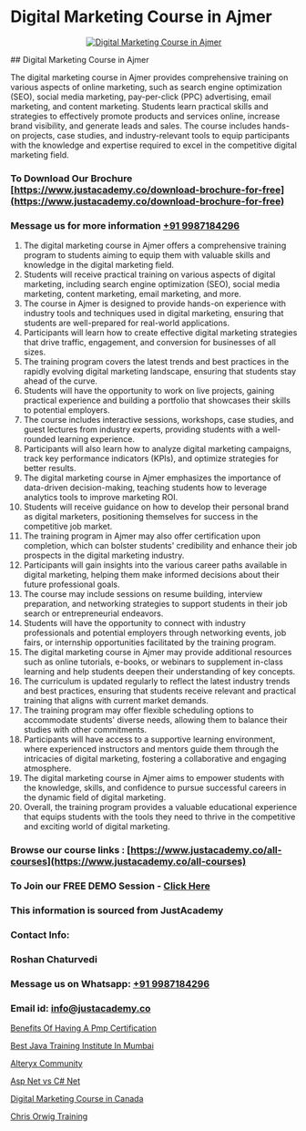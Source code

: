 # Digital Marketing Course in Ajmer

<p align="center">
  <a href="https://justacademy.co/course-detail/digital-marketing">
    <img src="https://justacademy.co/storage2/course_image/1676636720_course_image.webp" alt="Digital Marketing Course in Ajmer">
  </a>
</p>
## Digital Marketing Course in Ajmer

The digital marketing course in Ajmer provides comprehensive training on various aspects of online marketing, such as search engine optimization (SEO), social media marketing, pay-per-click (PPC) advertising, email marketing, and content marketing. Students learn practical skills and strategies to effectively promote products and services online, increase brand visibility, and generate leads and sales. The course includes hands-on projects, case studies, and industry-relevant tools to equip participants with the knowledge and expertise required to excel in the competitive digital marketing field.
### To Download Our Brochure [https://www.justacademy.co/download-brochure-for-free](https://www.justacademy.co/download-brochure-for-free)
### Message us for more information [+91 9987184296](https://api.whatsapp.com/send?phone=919987184296)
1) The digital marketing course in Ajmer offers a comprehensive training program to students aiming to equip them with valuable skills and knowledge in the digital marketing field.
2) Students will receive practical training on various aspects of digital marketing, including search engine optimization (SEO), social media marketing, content marketing, email marketing, and more.
3) The course in Ajmer is designed to provide hands-on experience with industry tools and techniques used in digital marketing, ensuring that students are well-prepared for real-world applications.
4) Participants will learn how to create effective digital marketing strategies that drive traffic, engagement, and conversion for businesses of all sizes.
5) The training program covers the latest trends and best practices in the rapidly evolving digital marketing landscape, ensuring that students stay ahead of the curve.
6) Students will have the opportunity to work on live projects, gaining practical experience and building a portfolio that showcases their skills to potential employers.
7) The course includes interactive sessions, workshops, case studies, and guest lectures from industry experts, providing students with a well-rounded learning experience.
8) Participants will also learn how to analyze digital marketing campaigns, track key performance indicators (KPIs), and optimize strategies for better results.
9) The digital marketing course in Ajmer emphasizes the importance of data-driven decision-making, teaching students how to leverage analytics tools to improve marketing ROI.
10) Students will receive guidance on how to develop their personal brand as digital marketers, positioning themselves for success in the competitive job market.
11) The training program in Ajmer may also offer certification upon completion, which can bolster students' credibility and enhance their job prospects in the digital marketing industry.
12) Participants will gain insights into the various career paths available in digital marketing, helping them make informed decisions about their future professional goals.
13) The course may include sessions on resume building, interview preparation, and networking strategies to support students in their job search or entrepreneurial endeavors.
14) Students will have the opportunity to connect with industry professionals and potential employers through networking events, job fairs, or internship opportunities facilitated by the training program.
15) The digital marketing course in Ajmer may provide additional resources such as online tutorials, e-books, or webinars to supplement in-class learning and help students deepen their understanding of key concepts.
16) The curriculum is updated regularly to reflect the latest industry trends and best practices, ensuring that students receive relevant and practical training that aligns with current market demands.
17) The training program may offer flexible scheduling options to accommodate students' diverse needs, allowing them to balance their studies with other commitments.
18) Participants will have access to a supportive learning environment, where experienced instructors and mentors guide them through the intricacies of digital marketing, fostering a collaborative and engaging atmosphere.
19) The digital marketing course in Ajmer aims to empower students with the knowledge, skills, and confidence to pursue successful careers in the dynamic field of digital marketing.
20) Overall, the training program provides a valuable educational experience that equips students with the tools they need to thrive in the competitive and exciting world of digital marketing.

### Browse our course links : [https://www.justacademy.co/all-courses](https://www.justacademy.co/all-courses) 
### To Join our FREE DEMO Session - [Click Here](https://www.justacademy.co/register-for-course-demo)


### This information is sourced from JustAcademy
### Contact Info:
### Roshan Chaturvedi
### Message us on Whatsapp: [+91 9987184296](https://api.whatsapp.com/send?phone=919987184296)
### Email id: [info@justacademy.co](mailto:info@justacademy.co)
                
[Benefits Of Having A Pmp Certification](https://www.linkedin.com/pulse/benefits-having-pmp-certification-justacademy-beangaluru-ynrpc?trackingId=1yGeXmyJMd%2Fa7lj%2FJoh6lw%3D%3D&lipi=urn%3Ali%3Apage%3Ad_flagship3_company_admin%3Bx8y7hAo2S%2Fe2HLe3couk6g%3D%3D)

[Best Java Training Institute In Mumbai](https://www.linkedin.com/pulse/best-java-training-institute-mumbai-justacademy-sunnyvale-84dne?trackingId=fnnTgZd%2Ffxo8zO%2BVtFgRLA%3D%3D&lipi=urn%3Ali%3Apage%3Ad_flagship3_company_admin%3B84%2Br3TF5Sai5zePv40hxgg%3D%3D)

[Alteryx Community](https://medium.com/@abhidnya.1068/alteryx-community-8a2e5e865c4b)

[Asp Net vs C# Net](https://medium.com/@mahi3106/asp-net-vs-c-net-49045fe55452)

[Digital Marketing Course in Canada](https://justacademyin.github.io/justacademy/digital-marketing-course-in-canada)

[Chris Orwig Training](https://justacademyin.github.io/justacademy/chris-orwig-training)


